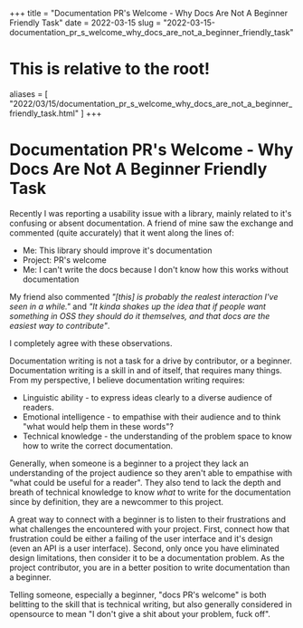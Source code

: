 +++
title = "Documentation PR's Welcome - Why Docs Are Not A Beginner Friendly Task"
date = 2022-03-15
slug = "2022-03-15-documentation_pr_s_welcome_why_docs_are_not_a_beginner_friendly_task"
# This is relative to the root!
aliases = [ "2022/03/15/documentation_pr_s_welcome_why_docs_are_not_a_beginner_friendly_task.html" ]
+++
# Documentation PR\'s Welcome - Why Docs Are Not A Beginner Friendly Task

Recently I was reporting a usability issue with a library, mainly
related to it\'s confusing or absent documentation. A friend of mine saw
the exchange and commented (quite accurately) that it went along the
lines of:

-   Me: This library should improve it\'s documentation
-   Project: PR\'s welcome
-   Me: I can\'t write the docs because I don\'t know how this works
    without documentation

My friend also commented *\"\[this\] is probably the realest interaction
I've seen in a while.\"* and *\"It kinda shakes up the idea that if
people want something in OSS they should do it themselves, and that docs
are the easiest way to contribute\"*.

I completely agree with these observations.

Documentation writing is not a task for a drive by contributor, or a
beginner. Documentation writing is a skill in and of itself, that
requires many things. From my perspective, I believe documentation
writing requires:

-   Linguistic ability - to express ideas clearly to a diverse audience
    of readers.
-   Emotional intelligence - to empathise with their audience and to
    think \"what would help them in these words\"?
-   Technical knowledge - the understanding of the problem space to know
    how to write the correct documentation.

Generally, when someone is a beginner to a project they lack an
understanding of the project audience so they aren\'t able to empathise
with \"what could be useful for a reader\". They also tend to lack the
depth and breath of technical knowledge to know *what* to write for the
documentation since by definition, they are a newcommer to this project.

A great way to connect with a beginner is to listen to their
frustrations and what challenges the encountered with your project.
First, connect how that frustration could be either a failing of the
user interface and it\'s design (even an API is a user interface).
Second, only once you have eliminated design limitations, then consider
it to be a documentation problem. As the project contributor, you are in
a better position to write documentation than a beginner.

Telling someone, especially a beginner, \"docs PR\'s welcome\" is both
belitting to the skill that is technical writing, but also generally
considered in opensource to mean \"I don\'t give a shit about your
problem, fuck off\".

